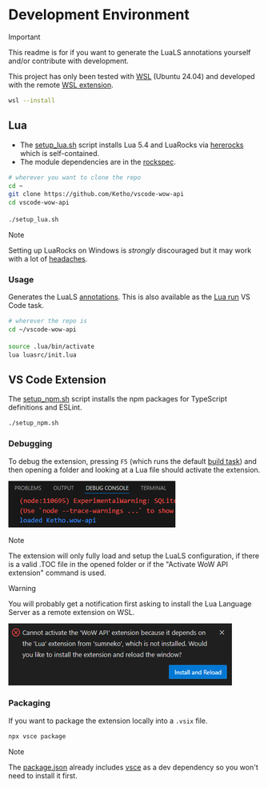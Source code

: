 # Development Environment
> [!IMPORTANT]  
> This readme is for if you want to generate the LuaLS annotations yourself and/or contribute with development.

This project has only been tested with [WSL](https://code.visualstudio.com/docs/remote/wsl) (Ubuntu 24.04) and developed with the remote [WSL extension](https://marketplace.visualstudio.com/items?itemName=ms-vscode-remote.remote-wsl).
```sh
wsl --install
```

## Lua
- The [setup_lua.sh](setup_lua.sh) script installs Lua 5.4 and LuaRocks via [hererocks](https://github.com/luarocks/hererocks) which is self-contained.
- The module dependencies are in the [rockspec](https://github.com/Ketho/vscode-wow-api/blob/master/vscode-wow-api-scm-0.rockspec).
```sh
# wherever you want to clone the repo
cd ~
git clone https://github.com/Ketho/vscode-wow-api
cd vscode-wow-api

./setup_lua.sh
```

> [!NOTE]  
> Setting up LuaRocks on Windows is *strongly* discouraged but it may work with a lot of [headaches](https://ketho.github.io/2024/07/04/luarocks-on-windows/).

### Usage
Generates the LuaLS [annotations](Annotations). This is also available as the [Lua run](https://github.com/Ketho/vscode-wow-api/blob/master/.vscode/tasks.json#L19-L28) VS Code task.
```sh
# wherever the repo is
cd ~/vscode-wow-api

source .lua/bin/activate
lua luasrc/init.lua
```

## VS Code Extension
The [setup_npm.sh](setup_npm.sh) script installs the npm packages for TypeScript definitions and ESLint.
```sh
./setup_npm.sh
```

### Debugging
To debug the extension, pressing `F5` (which runs the default [build task](https://github.com/Ketho/vscode-wow-api/blob/master/.vscode/tasks.json#L7-L17)) and then opening a folder and looking at a Lua file should activate the extension.

![](img/setup/debugging_loaded.png)

> [!NOTE]  
> The extension will only fully load and setup the LuaLS configuration, if there is a valid .TOC file in the opened folder or if the "Activate WoW API extension" command is used.

> [!WARNING]
> You will probably get a notification first asking to install the Lua Language Server as a remote extension on WSL.

![](img/setup/install_remote_luals.png)

### Packaging
If you want to package the extension locally into a `.vsix` file.
```sh
npx vsce package
```
> [!NOTE]  
> The [package.json](package.json) already includes [vsce](https://code.visualstudio.com/api/working-with-extensions/publishing-extension) as a dev dependency so you won't need to install it first.
